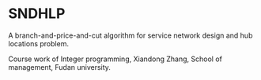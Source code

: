# SNDHLP
A branch-and-price-and-cut algorithm for service network design and hub locations problem.

Course work of Integer programming, Xiandong Zhang, School of management, Fudan university.
